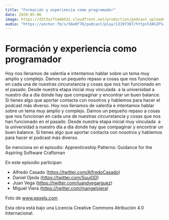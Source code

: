 ```yaml
---
title: "Formación y experiencia como programador"
date: 2020-05-06
image: https://d3t3ozftmdmh3i.cloudfront.net/production/podcast_uploaded_episode/810990/810990-1588422642334-8db8f09068134.jpg
audio: "https://anchor.fm/s/56e0f78/podcast/play/13197387/https%3A%2F%2Fd3ctxlq1ktw2nl.cloudfront.net%2Fproduction%2F2020-4-3%2F69840000-44100-2-1ce1353ed6d99.mp3"
---
```


# Formación y experiencia como programador

Hoy nos llenamos de valentía e intentamos hablar sobre un tema muy amplio y complejo. Damos un pequeño repaso a cosas que nos funcionan en cada una de nuestras circunstancia y cosas que nos han funcionado en el pasado. Desde nuestra etapa inicial muy vinculada  a la universidad a nuestro día a día donde hay que compaginar y encontrar un buen balance. Si tienes algo que aportar contacta con nosotros y hablemos para hacer el podcast más diverso.
Hoy nos llenamos de valentía e intentamos hablar sobre un tema muy amplio y complejo. Damos un pequeño repaso a cosas que nos funcionan en cada una de nuestras circunstancia y cosas que nos han funcionado en el pasado. Desde nuestra etapa inicial muy vinculada  a la universidad a nuestro día a día donde hay que compaginar y encontrar un buen balance. Si tienes algo que aportar contacta con nosotros y hablemos para hacer el podcast más diverso.

Se menciona en el episodio:
Apprenticeship Patterns: Guidance for the Aspiring Software Craftsman

En este episodio participan
- Alfredo Casado (https://twitter.com/AlfredoCasado)
- Daniel Ojeda (https://twitter.com/SuuiGD)
- Juan Vega (https://twitter.com/juandvegarguez)
- Miguel Viera (https://twitter.com/mangelviera)

Foto de www.pexels.com

Esta obra está bajo una Licencia Creative Commons Atribución 4.0 Internacional.





